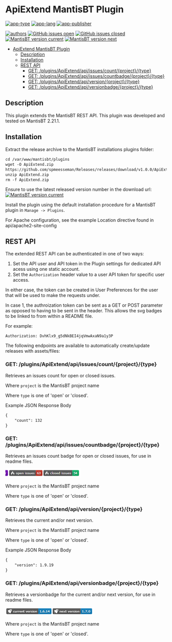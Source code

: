 # ApiExtend MantisBT Plugin

[![app-type](https://img.shields.io/badge/category-mantisbt%20plugins-blue.svg)](https://github.com/spmeesseman)
[![app-lang](https://img.shields.io/badge/language-php-blue.svg)](https://github.com/spmeesseman)
[![app-publisher](https://img.shields.io/badge/%20%20%F0%9F%93%A6%F0%9F%9A%80-app--publisher-e10000.svg)](https://github.com/spmeesseman/app-publisher)

[![authors](https://img.shields.io/badge/authors-scott%20meesseman-6F02B5.svg?logo=visual%20studio%20code)](https://github.com/spmeesseman)
[![GitHub issues open](https://img.shields.io/github/issues-raw/spmeesseman/ApiExtend.svg?maxAge=2592000&logo=github)](https://github.com/spmeesseman/ApiExtend/issues)
[![GitHub issues closed](https://img.shields.io/github/issues-closed-raw/spmeesseman/ApiExtend.svg?maxAge=2592000&logo=github)](https://github.com/spmeesseman/ApiExtend/issues)
[![MantisBT version current](https://app1.spmeesseman.com/projects/plugins/ApiExtend/api/versionbadge/ApiExtend/current)](https://app1.spmeesseman.com/projects)
[![MantisBT version next](https://app1.spmeesseman.com/projects/plugins/ApiExtend/api/versionbadge/ApiExtend/next)](https://app1.spmeesseman.com/projects)

- [ApiExtend MantisBT Plugin](#ApiExtend-MantisBT-Plugin)
  - [Description](#Description)
  - [Installation](#Installation)
  - [REST API](#REST-API)
    - [GET: /plugins/ApiExtend/api/issues/count/{project}/{type}](#GET-pluginsApiExtendapiissuescountprojecttype)
    - [GET: /plugins/ApiExtend/api/issues/countbadge/{project}/{type}](#GET-pluginsApiExtendapiissuescountbadgeprojecttype)
    - [GET: /plugins/ApiExtend/api/version/{project}/{type}](#GET-pluginsApiExtendapiversionprojecttype)
    - [GET: /plugins/ApiExtend/api/versionbadge/{project}/{type}](#GET-pluginsApiExtendapiversionbadgeprojecttype)

## Description

This plugin extends the MantisBT REST API.  This plugin was developed and tested on MantisBT 2.21.1.

## Installation

Extract the release archive to the MantisBT installations plugins folder:

    cd /var/www/mantisbt/plugins
    wget -O ApiExtend.zip https://github.com/spmeesseman/Releases/releases/download/v1.0.0/ApiExtend.zip
    unzip ApiExtend.zip
    rm -f ApiExtend.zip

Ensure to use the latest released version number in the download url: [![MantisBT version current](https://app1.spmeesseman.com/projects/plugins/ApiExtend/api/versionbadge/ApiExtend/current)](https://app1.spmeesseman.com/projects)

Install the plugin using the default installation procedure for a MantisBT plugin in `Manage -> Plugins`.

For Apache configuration, see the example Location directive found in api/apache2-site-config

## REST API

The extended REST API can be authenticated in one of two ways:

1. Set the API user and API token in the Plugin settings for dedicated API acess using one static account.
2. Set the `Authorization` header value to a user API token for specific user access.

In either case, the token can be created in User Preferences for the user that will be used to make the requests under.

In case 1, the authroization token can be sent as a GET or POST parameter as opposed to having to be sent in the header.  This allows the svg badges to be linked to from within a README file.

For example:

    Authorization: DvhKlx9_g5dNkBEI4jqVmwAxaN9a1y3P

The following endpoints are available to automatically create/update releases with assets/files:

### GET: /plugins/ApiExtend/api/issues/count/{project}/{type}

Retrieves an issues count for open or closed issues.

Where `project` is the MantisBT project name

Where `type` is one of 'open' or 'closed'.

Example JSON Response Body

    {
        "count": 132
    }

### GET: /plugins/ApiExtend/api/issues/countbadge/{project}/{type}

Retrieves an issues count badge for open or closed issues, for use in readme files.

![badge1](res/badges.png)

Where `project` is the MantisBT project name

Where `type` is one of 'open' or 'closed'.

### GET: /plugins/ApiExtend/api/version/{project}/{type}

Retrieves the current and/or next version.

Where `project` is the MantisBT project name

Where `type` is one of 'open' or 'closed'.

Example JSON Response Body

    {
        "version": 1.9.19
    }

### GET: /plugins/ApiExtend/api/versionbadge/{project}/{type}

Retrieves a versionbadge for the current and/or next version, for use in readme files.

![badge2](res/badges-version.png)

Where `project` is the MantisBT project name

Where `type` is one of 'open' or 'closed'.
